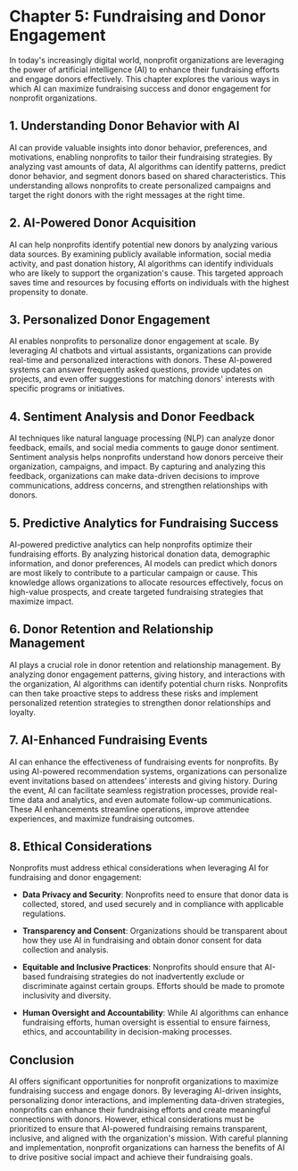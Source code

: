 Chapter 5: Fundraising and Donor Engagement
===========================================

In today's increasingly digital world, nonprofit organizations are leveraging the power of artificial intelligence (AI) to enhance their fundraising efforts and engage donors effectively. This chapter explores the various ways in which AI can maximize fundraising success and donor engagement for nonprofit organizations.

**1. Understanding Donor Behavior with AI**
-------------------------------------------

AI can provide valuable insights into donor behavior, preferences, and motivations, enabling nonprofits to tailor their fundraising strategies. By analyzing vast amounts of data, AI algorithms can identify patterns, predict donor behavior, and segment donors based on shared characteristics. This understanding allows nonprofits to create personalized campaigns and target the right donors with the right messages at the right time.

**2. AI-Powered Donor Acquisition**
-----------------------------------

AI can help nonprofits identify potential new donors by analyzing various data sources. By examining publicly available information, social media activity, and past donation history, AI algorithms can identify individuals who are likely to support the organization's cause. This targeted approach saves time and resources by focusing efforts on individuals with the highest propensity to donate.

**3. Personalized Donor Engagement**
------------------------------------

AI enables nonprofits to personalize donor engagement at scale. By leveraging AI chatbots and virtual assistants, organizations can provide real-time and personalized interactions with donors. These AI-powered systems can answer frequently asked questions, provide updates on projects, and even offer suggestions for matching donors' interests with specific programs or initiatives.

**4. Sentiment Analysis and Donor Feedback**
--------------------------------------------

AI techniques like natural language processing (NLP) can analyze donor feedback, emails, and social media comments to gauge donor sentiment. Sentiment analysis helps nonprofits understand how donors perceive their organization, campaigns, and impact. By capturing and analyzing this feedback, organizations can make data-driven decisions to improve communications, address concerns, and strengthen relationships with donors.

**5. Predictive Analytics for Fundraising Success**
---------------------------------------------------

AI-powered predictive analytics can help nonprofits optimize their fundraising efforts. By analyzing historical donation data, demographic information, and donor preferences, AI models can predict which donors are most likely to contribute to a particular campaign or cause. This knowledge allows organizations to allocate resources effectively, focus on high-value prospects, and create targeted fundraising strategies that maximize impact.

**6. Donor Retention and Relationship Management**
--------------------------------------------------

AI plays a crucial role in donor retention and relationship management. By analyzing donor engagement patterns, giving history, and interactions with the organization, AI algorithms can identify potential churn risks. Nonprofits can then take proactive steps to address these risks and implement personalized retention strategies to strengthen donor relationships and loyalty.

**7. AI-Enhanced Fundraising Events**
-------------------------------------

AI can enhance the effectiveness of fundraising events for nonprofits. By using AI-powered recommendation systems, organizations can personalize event invitations based on attendees' interests and giving history. During the event, AI can facilitate seamless registration processes, provide real-time data and analytics, and even automate follow-up communications. These AI enhancements streamline operations, improve attendee experiences, and maximize fundraising outcomes.

**8. Ethical Considerations**
-----------------------------

Nonprofits must address ethical considerations when leveraging AI for fundraising and donor engagement:

* **Data Privacy and Security**: Nonprofits need to ensure that donor data is collected, stored, and used securely and in compliance with applicable regulations.

* **Transparency and Consent**: Organizations should be transparent about how they use AI in fundraising and obtain donor consent for data collection and analysis.

* **Equitable and Inclusive Practices**: Nonprofits should ensure that AI-based fundraising strategies do not inadvertently exclude or discriminate against certain groups. Efforts should be made to promote inclusivity and diversity.

* **Human Oversight and Accountability**: While AI algorithms can enhance fundraising efforts, human oversight is essential to ensure fairness, ethics, and accountability in decision-making processes.

**Conclusion**
--------------

AI offers significant opportunities for nonprofit organizations to maximize fundraising success and engage donors. By leveraging AI-driven insights, personalizing donor interactions, and implementing data-driven strategies, nonprofits can enhance their fundraising efforts and create meaningful connections with donors. However, ethical considerations must be prioritized to ensure that AI-powered fundraising remains transparent, inclusive, and aligned with the organization's mission. With careful planning and implementation, nonprofit organizations can harness the benefits of AI to drive positive social impact and achieve their fundraising goals.
